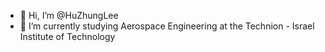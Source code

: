 - 👋 Hi, I’m @HuZhungLee
- 🌱 I’m currently studying Aerospace Engineering at the Technion - Israel Institute of Technology


<!---
HuZhungLee/HuZhungLee is a ✨ special ✨ repository because its `README.md` (this file) appears on your GitHub profile.
You can click the Preview link to take a look at your changes.
--->
